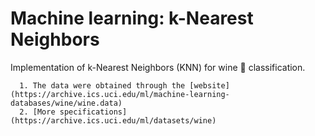 # Machine learning: k-Nearest Neighbors

Implementation of k-Nearest Neighbors (KNN) for wine 🍷 classification.

      1. The data were obtained through the [website](https://archive.ics.uci.edu/ml/machine-learning-databases/wine/wine.data)
      2. [More specifications](https://archive.ics.uci.edu/ml/datasets/wine)
